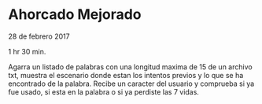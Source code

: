 # Ahorcado Mejorado
28 de febrero 2017

1 hr 30 min.

Agarra un listado de palabras con una longitud maxima de 15 de un archivo txt, muestra el escenario donde estan los intentos previos y lo que se ha encontrado de la palabra. Recibe un caracter del usuario y comprueba si ya fue usado, si esta en la palabra o si ya perdiste las 7 vidas.
